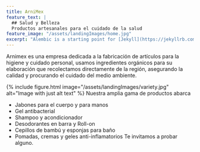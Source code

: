 ```yaml
---
title: ArniMex
feature_text: |
  ## Salud y Belleza
  Productos artesanales para el cuidado de la salud
feature_image: "/assets/landingImages/home.jpg"
excerpt: "Alembic is a starting point for [Jekyll](https://jekyllrb.com/) projects. Rather than starting from scratch, this boilerplate is designed to get the ball rolling immediately. Install it, configure it, tweak it, push it."
---
```


Arnimex es una empresa dedicada a la fabricación de artículos para la higiene y cuidado personal, usamos ingredientes orgánicos para su elaboración que recolectamos directamente de la región, asegurando la calidad y procurando el cuidado del medio ambiente.

{% include figure.html image="/assets/landingImages/variety.jpg" alt="Image with just alt text" %}
Nuestra amplia gama de productos abarca 
* Jabones para el cuerpo y para manos
* Gel antibacterial
* Shampoo y acondicionador
* Desodorantes en barra y Roll-on
* Cepillos de bambú y esponjas para baño
* Pomadas, cremas y geles anti-inflamatorios
Te invitamos a probar alguno.